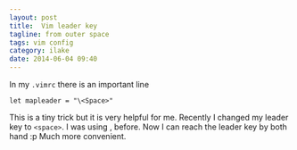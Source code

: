 ```yaml
---
layout: post
title:  Vim leader key
tagline: from outer space
tags: vim config
category: ilake
date: 2014-06-04 09:40
---
```

In my `.vimrc` there is an important line

    let mapleader = "\<Space>"

This is a tiny trick but it is very helpful for me. Recently I changed my leader key to `<space>`. I was using \, before. Now I can reach the leader key by both hand :p Much more convenient.

